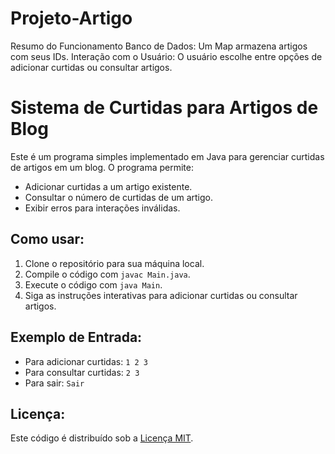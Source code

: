 # Projeto-Artigo
Resumo do Funcionamento Banco de Dados: Um Map armazena artigos com seus IDs. Interação com o Usuário: O usuário escolhe entre opções de adicionar curtidas ou consultar artigos. 
# Sistema de Curtidas para Artigos de Blog

Este é um programa simples implementado em Java para gerenciar curtidas de artigos em um blog. O programa permite:
- Adicionar curtidas a um artigo existente.
- Consultar o número de curtidas de um artigo.
- Exibir erros para interações inválidas.

## Como usar:
1. Clone o repositório para sua máquina local.
2. Compile o código com `javac Main.java`.
3. Execute o código com `java Main`.
4. Siga as instruções interativas para adicionar curtidas ou consultar artigos.

## Exemplo de Entrada:
- Para adicionar curtidas: `1 2 3`
- Para consultar curtidas: `2 3`
- Para sair: `Sair`

## Licença:
Este código é distribuído sob a [Licença MIT](LICENSE).
